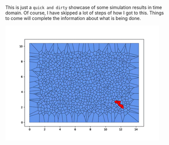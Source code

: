 This is just a `quick and dirty` showcase of some simulation results in time domain. Of course, I have skipped a lot of steps of how I got to this. Things to come will complete the information about what is being done.


![](assets/Voro2.gif)








